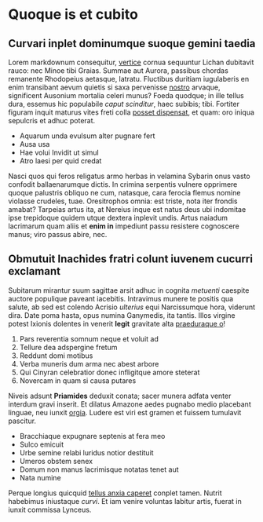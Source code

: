 # Quoque is et cubito

## Curvari inplet dominumque suoque gemini taedia

Lorem markdownum consequitur, [vertice](#orba) cornua sequuntur Lichan dubitavit
rauco: nec Minoe tibi Graias. Summae aut Aurora, passibus chordas remanente
Rhodopeius aetasque, latratu. Fluctibus duritiam iugulaberis en enim transibant
aevum quietis si saxa pervenisse [nostro](#utque-membra) arvaque, significent
Ausonium mortalia celeri munus? Foeda quodque; in ille tellus dura, essemus hic
populabile *caput scinditur*, haec subibis; tibi. Fortiter figuram inquit
maturus vites freti colla [posset dispensat](#suas-terea-dryopen), et quam: oro
iniqua sepulcris et adhuc poterat.

- Aquarum unda evulsum alter pugnare fert
- Ausa usa
- Hae volui Invidit ut simul
- Atro laesi per quid credat

Nasci quos qui feros religatus armo herbas in velamina Sybarin onus vasto
confodit ballaenarumque dictis. In crimina serpentis vulnere opprimere quoque
palustris obliquo ne cum, natasque, cara ferocia flemus nomine violasse
crudeles, tuae. Oresitrophos omnia: est triste, nota iter frondis amabat?
Tarpeias artus ita, at Nereius inque est natus deus ubi indomitae ipse
trepidoque quidem utque dextera inplevit undis. Artus naiadum lacrimarum quam
aliis et **enim in** impediunt passu resistere cognoscere manus; viro passus
abire, nec.

## Obmutuit Inachides fratri colunt iuvenem cucurri exclamant

Subitarum mirantur suum sagittae arsit adhuc in cognita *metuenti* caespite
auctore populique paveant iacebitis. Intravimus munere te positis qua salute, ab
sed est colendo Acrisio *ulterius* equi Narcissumque hora, viderunt dira. Date
poma hasta, opus numina Ganymedis, ita tantis. Illos virgine potest Ixionis
dolentes in venerit **legit** gravitate alta [praeduraque o](#fatebor-videre)!

1. Pars reverentia somnum neque et voluit ad
2. Tellure dea adspergine fretum
3. Reddunt domi motibus
4. Verba muneris dum arma nec abest arbore
5. Qui Cinyran celebratior donec infligitque amore steterat
6. Novercam in quam si causa putares

Niveis adsunt **Priamides** deduxit conata; sacer munera adfata venter interdum
gravi inserit. Et dilatus Amazone aedes pugnabo medio placebant linguae, neu
iunxit [orgia](#meta). Ludere est viri est gramen et fuissem tumulavit pascitur.

- Bracchiaque expugnare septenis at fera meo
- Sulco emicuit
- Urbe semine relabi luridus notior destituit
- Umeros obstem senex
- Domum non manus lacrimisque notatas tenet aut
- Nata numine

Perque longius quicquid [tellus anxia caperet](#oscula-sororis-reget) conplet
tamen. Nutrit habebimus iniustaque *curvi*. Et iam venire voluntas labitur
artis, fuerat in iunxit commissa Lynceus.
